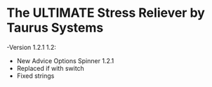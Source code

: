 # The ULTIMATE Stress Reliever by Taurus Systems
-Version 1.2.1
1.2:
 - New Advice Options Spinner
 1.2.1
 - Replaced if with switch
 - Fixed strings
